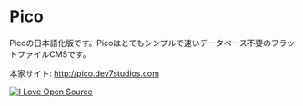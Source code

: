 Pico
====

Picoの日本語化版です。Picoはとてもシンプルで速いデータベース不要のフラットファイルCMSです。

本家サイト: http://pico.dev7studios.com

[![I Love Open Source](http://www.iloveopensource.io/images/logo-lightbg.png)](http://www.iloveopensource.io/projects/524c55dcca7964c617000756)
